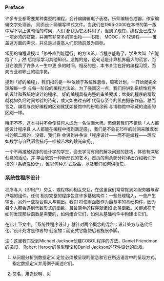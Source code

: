 ### Preface
许多专业都需要某种类型的编程。会计编编辑电子表格，乐师编辑合成器，作家编辑文字处理器，
网页设计师编写样式文件。当我们在1995-2000在本书的第一版中写下以上这句话的时候，人们
都认为它太科幻了，但到了现在，编程业已成为一项必须的技能，并拥有非常多的输出物——书籍，
MOOC，K-12课程———覆盖这方面的需求，并总是以提高人们职场前景为目标。

常见的编程课授以「修补直到能运行」的方法论。当程序能跑了，学生大叫「它能跑了！」然
后继续学习其他知识。遗憾的是，这句话是计算机界最大的谎言，而且它浪费了许多人一生中更
多的时间。相反的是，本书关注在好的编程习惯，面向专业和职业的程序员。

提到「好的编程」，我们指的是一种依赖于系统性思维，周密计划，一开始就完全理解每一步
与每一阶段的编程方法论。为了强调这一点，我们将讲到系统性程序的设计和系统地设计的程序。
好的编程具有完整的审美要求；优美的程序的精致就犹如久经时间考验的诗句，或又如由过去时
代留存至今的黑白摄影作品。总而言之，编程与良好编程的区别就犹如餐馆中的粉笔涂鸦
与博物馆中珍藏的油画的区别一样。

哦不不不，这本书并不会使任何人成为一名油画大师。但倘若我们不相信「人人都能设计程序且
人人都能在编程中找到满足感」，我们是不会花15年的时间来雕琢本书的第二版的。没错，我们将
会讲到并争论「程序设计——而不是编程——理应如数学与自然语言技巧一样被艺术的眼光审视」。

一个不再接触程序的设计学的学生，会去学习有用的解决问题的技巧，体验有深层创意的活动，并
学会欣赏一种新形式的艺术。首页的剩余部分将详细介绍我们所指的「系统性设计」，谁以何种方
式受益，以及我们如何讲授它。

### 系统性程序设计
程序与人（即用户）交互，或程序间相互交互，在这里我们常常提到如服务器与客户端的组件。任何
相对完整的程序包含许多基础构件：一些处理输入，一些产生输出，另外一些拟合输入与输出。我们
将使用函数作为最基本的基础构件，因为每个人都会遇到代数形式的函数，且最简单的程序就诸如
此类函数。关键点在于如何发现那些函数是需要的，如何组合它们，如何从基础构件中构建出它们。

在此上下文中，「系统性程序设计」就针对两个概念的混合：设计处方与迭代细化。设计处方是作者的
创造物；而正式它能使后者施展拳脚。

注：这里我们受到Michael Jackson创建COBOL程序的方法，Daniel Friendman的递归，
Robert Harper的类型理论和Daniel Jackson的软件设计的启发。

1. 从问题分析到数据定义
定位必须被呈现的信息和它在所选语言中的呈现方式。指定数据定义并用例子阐述它们。

2. 签名，用途说明，头

